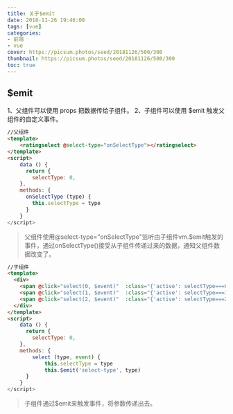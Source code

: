 ```yaml
---
title: 关于$emit
date: 2018-11-26 19:46:08
tags: [vue]
categories: 
- 前端
- vue
cover: https://picsum.photos/seed/20181126/500/300
thumbnail: https://picsum.photos/seed/20181126/500/300
toc: true
---
```


## $emit
1、父组件可以使用 props 把数据传给子组件。
2、子组件可以使用 $emit 触发父组件的自定义事件。
```html
//父组件
<template>
    <ratingselect @select-type="onSelectType"></ratingselect>
</template>
<script>
    data () {
      return {
        selectType: 0,
    },
    methods: {
      onSelectType (type) {
        this.selectType = type
      }
    }
</script>

```
>父组件使用@select-type="onSelectType"监听由子组件vm.$emit触发的事件，通过onSelectType()接受从子组件传递过来的数据，通知父组件数据改变了。
>
```html
//子组件
<template>
  <div>
    <span @click="select(0, $event)"  :class="{'active': selectType===0}"></span>
    <span @click="select(1, $event)"  :class="{'active': selectType===1}"></span>
    <span @click="select(2, $event)"  :class="{'active': selectType===2}"></span>
  </div>
</template>
<script>
    data () {
      return {
        selectType: 0,
    },
    methods: {
        select (type, event) {
            this.selectType = type
            this.$emit('select-type', type)
      }
    }
</script>

```
>子组件通过$emit来触发事件，将参数传递出去。



